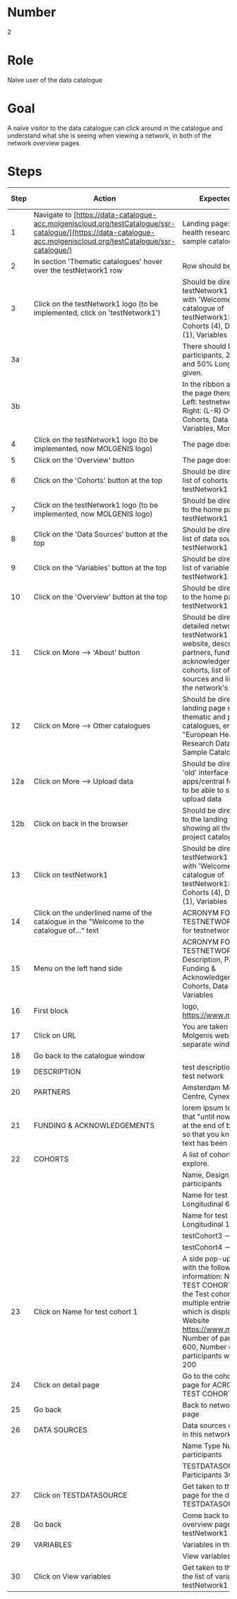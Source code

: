 # Number

2

# Role

Naïve user of the data catalogue

# Goal

A naïve visitor to the data catalogue can click around in the catalogue and understand what she is seeing when viewing a network, in both of the network overview pages.

# Steps

| Step | Action | Expected result | Github bug/issue | Playwright test |
| ---- | ------ | --------------- | ----------------- | -----------------|
| 1 | Navigate to [https://data-catalogue-acc.molgeniscloud.org/testCatalogue/ssr-catalogue/](https://data-catalogue-acc.molgeniscloud.org/testCatalogue/ssr-catalogue/) | Landing page: European health research data and sample catalogue| | | |
| 2 | In section 'Thematic catalogues' hover over the testNetwork1 row | Row should be highlighted | | | |
| 3 | Click on the testNetwork1 logo (to be implemented, click on 'testNetwork1') | Should be directed to the testNetwork1 home page with 'Welcome to the catalogue of testNetwork1: [etc]', and Cohorts (4), Data sources (1), Variables (8) buttons | [#3512](https://github.com/molgenis/molgenis-emx2/issues/3512) | | |
| 3a | | There should be 700 participants, 250 samples and 50% Longitudinal given. | | | |
| 3b | | In the ribbon at the top of the page there should be: Left: testnetwerk1 logo, Right: (L-R) Overview, Cohorts, Data sources, Variables, More | | | |
| 4 | Click on the testNetwork1 logo (to be implemented, now MOLGENIS logo) | The page doesn't change | | | |
| 5 | Click on the 'Overview' button| The page doesn't change | | | |
| 6 | Click on the 'Cohorts' button at the top | Should be directed to the list of cohorts for testNetwork1 | | | |
| 7 | Click on the testNetwork1 logo (to be implemented, now MOLGENIS logo) | Should be directed back to the home page for testNetwork1 | | | |
| 8 | Click on the 'Data Sources' button at the top | Should be directed to the list of data sources for testNetwork1 | | | |
| 9 | Click on the 'Variables' button at the top |  Should be directed to the list of variables for testNetwork1 | | | |
| 10 | Click on the 'Overview' button at the top |Should be directed back to the home page for testNetwork1 | | | |
| 11 | Click on More --> 'About' button | Should be directed to the detailed network page for testNetwork1 with website, description, partners, funding & acknowledgements, list of cohorts, list of data sources and link to view the network's variables | | | |
| 12 | Click on More --> Other catalogues | Should be directed to the landing page showing all thematic and project catalogues, entitled "European Health Research Data and Sample Catalogue" | | | |
| 12a| Click on More --> Upload data | Should be directed to the 'old' interface apps/central for the user to be able to sign in and upload data
| 12b| Click on back in the browser | Should be directed back to the landing page showing all thematic and project catalogues ||| |
| 13 | Click on testNetwork1 | Should be directed to the testNetwork1 home page with 'Welcome to the catalogue of testNetwork1: [etc]', and Cohorts (4), Data sources (1), Variables (8) buttons | | | |
| 14 | Click on the underlined name of the catalogue in the "Welcome to the catalogue of..." text | ACRONYM FOR TESTNETWORK 1, name for testnetwork1 | | | |
| 15 | Menu on the left hand side | ACRONYM FOR TESTNETWORK1, Description, Partners, Funding & Acknowledgements, Cohorts, Data Sources, Variables | | | |
| 16 | First block | logo, https://www.molgenis.org | | | |
| 17 | Click on URL | You are taken to the Molgenis website in a separate window | | | |
| 18 | Go back to the catalogue window | | | | |
| 19 | DESCRIPTION | test description for new test network | | | |
| 20 | PARTNERS | Amsterdam Medical Centre, Cynexo | | | |
| 21 | FUNDING & ACKNOWLEDGEMENTS | lorem ipsum text, check that "until now" is shown at the end of both fields so that you know the full text has been displayed | | | |
| 22 | COHORTS | A list of cohorts you can explore. | | | |
|    |  | Name, Design, Number of participants | | | |
|    |  | Name for test cohort 1   Longitudinal  600   --> | | | |
|    |  | Name for test cohort 2   Longitudinal  100   --> | | | |
|    |  | testCohort3                                  --> | | | |
|    |  | testCohort4                                  --> | | | |
| 23 | Click on Name for test cohort 1 | A side pop-up is shown with the following information: NAME FOR TEST COHORT 1, This is the Test cohort 1. It has multiple entries ... see which is displayed.  Website https://www.molgenis.org, Number of participants 600, Number of participants with samples 200 | | | |
| 24 | Click on detail page | Go to the cohort overview page for ACRONYM FOR TEST COHORT 1 | | | |
| 25 | Go back | Back to network overview page | | | |
| 26 | DATA SOURCES | Data sources connected in this network| [#3744](https://github.com/molgenis/molgenis-emx2/issues/3744) | |
| | | Name   Type    Number of participants | | | |
| | | TESTDATASOURCE Participants  3000| | | |
| 27 | Click on TESTDATASOURCE | Get taken to the overview page for the data source TESTDATASOURCE | | | |
| 28 | Go back | Come back to network overview page for testNetwork1 | | | |
| 29 | VARIABLES | Variables in this network | | | |
|    | | View variables ||||
| 30 | Click on View variables | Get taken to the page with the list of variables for testNetwork1 |

